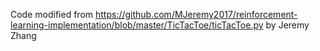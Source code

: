 Code modified from https://github.com/MJeremy2017/reinforcement-learning-implementation/blob/master/TicTacToe/ticTacToe.py
by Jeremy Zhang
